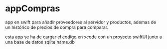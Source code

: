 # appCompras
app en swift para añadir proveedores al servidor y productos, ademas de un histórico de precios de compra para comparar.


esta app se ha de cargar el codigo en xcode con un proyecto swiftUI junto a una base de datos sqlite name.db
